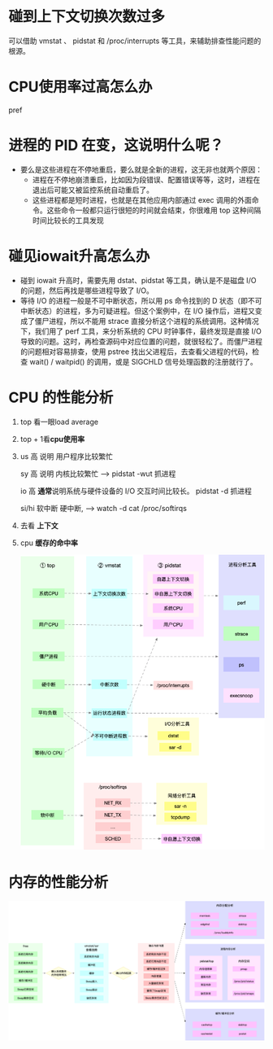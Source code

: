 # 碰到上下文切换次数过多

可以借助 vmstat  、  pidstat 和 /proc/interrupts 等工具，来辅助排查性能问题的根源。

# CPU使用率过高怎么办

pref

# 进程的 PID 在变，这说明什么呢？

- 要么是这些进程在不停地重启，要么就是全新的进程，这无非也就两个原因：
  - 进程在不停地崩溃重启，比如因为段错误、配置错误等等，这时，进程在退出后可能又被监控系统自动重启了。
  - 这些进程都是短时进程，也就是在其他应用内部通过 exec 调用的外面命令。这些命令一般都只运行很短的时间就会结束，你很难用 top 这种间隔时间比较长的工具发现

# 碰见iowait升高怎么办

- 碰到 iowait 升高时，需要先用 dstat、pidstat 等工具，确认是不是磁盘 I/O 的问题，然后再找是哪些进程导致了 I/O。
- 等待 I/O 的进程一般是不可中断状态，所以用 ps 命令找到的 D 状态（即不可中断状态）的进程，多为可疑进程。但这个案例中，在 I/O 操作后，进程又变成了僵尸进程，所以不能用 strace 直接分析这个进程的系统调用。这种情况下，我们用了 perf 工具，来分析系统的 CPU 时钟事件，最终发现是直接 I/O 导致的问题。这时，再检查源码中对应位置的问题，就很轻松了。而僵尸进程的问题相对容易排查，使用 pstree 找出父进程后，去查看父进程的代码，检查 wait() / waitpid() 的调用，或是 SIGCHLD 信号处理函数的注册就行了。

# CPU 的性能分析

1. top 看一眼load average 

2. top + 1看**cpu使用率**

3. us 高 说明 用户程序比较繁忙

   sy 高  说明 内核比较繁忙   --> pidstat -wut 抓进程

   io 高 **通常**说明系统与硬件设备的 I/O 交互时间比较长。  pidstat -d 抓进程

   si/hi 软中断 硬中断, --> watch -d cat /proc/softirqs 

4.  去看 **上下文**

5. cpu **缓存的命中率**

   ![img](./image/7a445960a4bc0a58a02e1bc75648aa17.png)

# 内存的性能分析

![img](image/memory_experience.png)